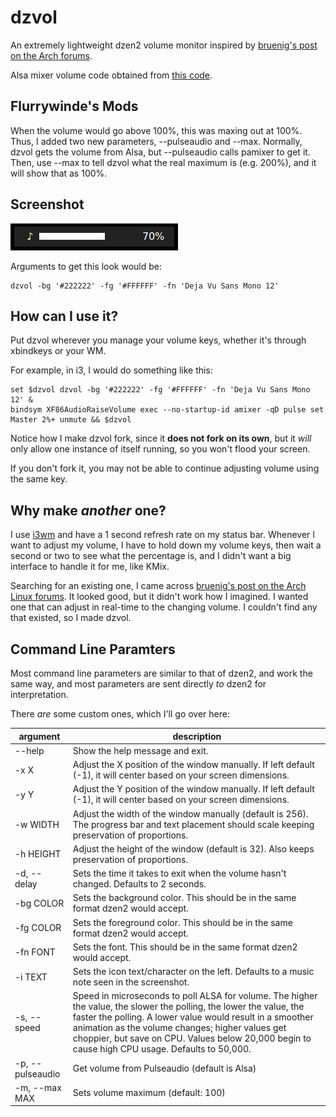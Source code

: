 dzvol
=====

An extremely lightweight dzen2 volume monitor inspired by
[bruenig's post on the Arch forums](https://bbs.archlinux.org/viewtopic.php?id=46608).

Alsa mixer volume code obtained from
[this code](https://code.google.com/p/yjl/source/browse/Miscellaneous/get-volume.c).

## Flurrywinde's Mods

When the volume would go above 100%, this was maxing out at 100%. Thus, I added two new parameters, --pulseaudio and --max. Normally, dzvol gets the volume from Alsa, but --pulseaudio calls pamixer to get it. Then, use --max to tell dzvol what the real maximum is (e.g. 200%), and it will show that as 100%.

Screenshot
----------
![dzvol screenshot](screenshot.png)

Arguments to get this look would be:

    dzvol -bg '#222222' -fg '#FFFFFF' -fn 'Deja Vu Sans Mono 12'

How can I use it?
-----------------
Put dzvol wherever you manage your volume keys, whether it's through
xbindkeys or your WM.

For example, in i3, I would do something like this:

    set $dzvol dzvol -bg '#222222' -fg '#FFFFFF' -fn 'Deja Vu Sans Mono 12' &
    bindsym XF86AudioRaiseVolume exec --no-startup-id amixer -qD pulse set Master 2%+ unmute && $dzvol

Notice how I make dzvol fork, since it **does not fork on its own**, but it *will*
only allow one instance of itself running, so you won't flood your screen.

If you don't fork it, you may not be able to continue adjusting volume using the same key.

Why make *another* one?
-----------------------
I use [i3wm](http://i3wm.org/) and have a 1 second refresh rate on my
status bar. Whenever I want to adjust my volume, I have to hold down my
volume keys, then wait a second or two to see what the percentage is, and
I didn't want a big interface to handle it for me, like KMix.

Searching for an existing one, I came across
[bruenig's post on the Arch Linux forums](https://bbs.archlinux.org/viewtopic.php?id=46608).
It looked good, but it didn't work how I imagined. I wanted one that can adjust in real-time
to the changing volume. I couldn't find any that existed, so I made dzvol.

Command Line Paramters
----------------------
Most command line parameters are similar to that of dzen2, and work the same way,
and most parameters are sent directly *to* dzen2 for interpretation.

There *are* some custom ones, which I'll go over here:

|argument|description|
|--------|-----------|
|--help  | Show the help message and exit.|
|-x X    | Adjust the X position of the window manually. If left default (-1), it will center based on your screen dimensions.|
|-y Y    | Adjust the Y position of the window manually. If left default (-1), it will center based on your screen dimensions.|
|-w WIDTH| Adjust the width of the window manually (default is 256). The progress bar and text placement should scale keeping preservation of proportions.|
|-h HEIGHT|Adjust the height of the window (default is 32). Also keeps preservation of proportions.|
|-d, --delay |Sets the time it takes to exit when the volume hasn't changed. Defaults to 2 seconds.|
|-bg COLOR | Sets the background color. This should be in the same format dzen2 would accept.|
|-fg COLOR | Sets the foreground color. This should be in the same format dzen2 would accept.|
|-fn FONT  | Sets the font. This should be in the same format dzen2 would accept.|
|-i TEXT   | Sets the icon text/character on the left. Defaults to a music note seen in the screenshot. |
|-s, --speed | Speed in microseconds to poll ALSA for volume. The higher the value, the slower the polling, the lower the value, the faster the polling. A lower value would result in a smoother animation as the volume changes; higher values get choppier, but save on CPU. Values below 20,000 begin to cause high CPU usage. Defaults to 50,000.|
|-p, --pulseaudio | Get volume from Pulseaudio (default is Alsa)|
|-m, --max MAX | Sets volume maximum (default: 100)|
